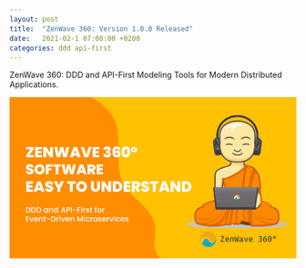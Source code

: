 ```yaml
---
layout: post
title:  "ZenWave 360: Version 1.0.0 Released"
date:   2021-02-1 07:00:00 +0200
categories: ddd api-first
---
```


ZenWave 360: DDD and API-First Modeling Tools for Modern Distributed Applications.

![ZenWave360 - Software Easy to Understand](/resources/ZenWave360-Software_Easy_To_Understand.png)